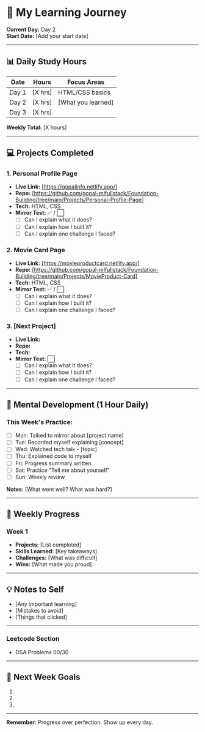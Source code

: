 # 🚀 My Learning Journey

**Current Day:** Day 2  
**Start Date:** [Add your start date]

---

## 📊 Daily Study Hours

| Date | Hours | Focus Areas |
|------|-------|-------------|
| Day 1 | [X hrs] | HTML/CSS basics |
| Day 2 | [X hrs] | [What you learned] |
| Day 3 | [X hrs] | |

**Weekly Total:** [X hours]

---

## 💻 Projects Completed

### 1. Personal Profile Page
- **Live Link:** [https://gopalinfo.netlify.app/]
- **Repo:** [https://github.com/gopal-mlfullstack/Foundation-Building/tree/main/Projects/Personal-Profile-Page]
- **Tech:** HTML, CSS
- **Mirror Test:** ✅ / ⬜
  - [ ] Can I explain what it does?
  - [ ] Can I explain how I built it?
  - [ ] Can I explain one challenge I faced?

### 2. Movie Card Page
- **Live Link:** [https://movieproductcard.netlify.app/]
- **Repo:** [https://github.com/gopal-mlfullstack/Foundation-Building/tree/main/Projects/MovieProduct-Card]
- **Tech:** HTML, CSS
- **Mirror Test:** ✅ / ⬜
  - [ ] Can I explain what it does?
  - [ ] Can I explain how I built it?
  - [ ] Can I explain one challenge I faced?

### 3. [Next Project]
- **Live Link:** 
- **Repo:** 
- **Tech:** 
- **Mirror Test:** ⬜
  - [ ] Can I explain what it does?
  - [ ] Can I explain how I built it?
  - [ ] Can I explain one challenge I faced?

---

## 🧠 Mental Development (1 Hour Daily)

### This Week's Practice:
- [ ] Mon: Talked to mirror about [project name]
- [ ] Tue: Recorded myself explaining [concept]
- [ ] Wed: Watched tech talk - [topic]
- [ ] Thu: Explained code to myself
- [ ] Fri: Progress summary written
- [ ] Sat: Practice "Tell me about yourself"
- [ ] Sun: Weekly review

**Notes:** [What went well? What was hard?]

---

## 📝 Weekly Progress

### Week 1
- **Projects:** [List completed]
- **Skills Learned:** [Key takeaways]
- **Challenges:** [What was difficult]
- **Wins:** [What made you proud]

---

## 💡 Notes to Self

- [Any important learning]
- [Mistakes to avoid]
- [Things that clicked]

---

### Leetcode Section 
- DSA Problems 00/30 
___
## 🎯 Next Week Goals

1. 
2. 
3. 

---

**Remember:** Progress over perfection. Show up every day.
